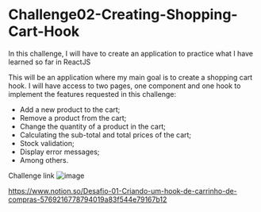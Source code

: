 # Challenge02-Creating-Shopping-Cart-Hook

In this challenge, I will have to create an application to practice what I have learned so far in ReactJS

This will be an application where my main goal is to create a shopping cart hook. I will have access to two pages, one component and one hook to implement the features requested in this challenge:

- Add a new product to the cart;
- Remove a product from the cart;
- Change the quantity of a product in the cart;
- Calculating the sub-total and total prices of the cart;
- Stock validation;
- Display error messages;
- Among others.


Challenge link ![image](https://user-images.githubusercontent.com/56567246/166704014-743dc90d-ded5-43c0-8562-922bbdceabab.png)

https://www.notion.so/Desafio-01-Criando-um-hook-de-carrinho-de-compras-5769216778794019a83f544e79167b12
